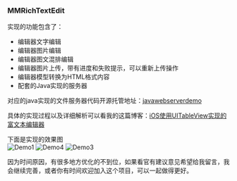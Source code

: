 ### MMRichTextEdit
实现的功能包含了：
- 编辑器文字编辑
- 编辑器图片编辑
- 编辑器图文混排编辑
- 编辑器图片上传，带有进度和失败提示，可以重新上传操作
- 编辑器模型转换为HTML格式内容
- 配套的Java实现的服务器

对应的java实现的文件服务器代码开源托管地址：[javawebserverdemo](http://git.oschina.net/dhar/javawebdemo)  

具体的实现过程以及详细解析可以看我的这篇博客：[iOS使用UITableView实现的富文本编辑器](https://my.oschina.net/u/1242477/blog/1486577)  

下面是实现的效果图  
![Demo1](https://static.oschina.net/uploads/img/201707/24205815_bVa4.png "Demo1")
![Demo4](https://static.oschina.net/uploads/img/201707/27230228_sDyH.png "Demo4")
![Demo3](https://static.oschina.net/uploads/img/201707/24205938_syUr.png "Demo3")

因为时间原因，有很多地方优化的不到位，如果看官有建议意见希望给我留言，我会继续完善，或者你有时间欢迎加入这个项目，可以一起做得更好。